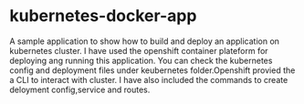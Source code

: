# kubernetes-docker-app
A sample application to show how to build and deploy an application on kubernetes cluster. 
I have used the openshift container plateform for deploying ang running this application. You can check the kubernetes 
config and deployment files under keubernetes folder.Openshift provied the a CLI to interact with cluster.
I have also included the commands to create deloyment config,service and routes.
